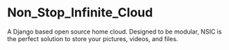 # Non_Stop_Infinite_Cloud
A Django based open source home cloud. Designed to be modular, NSIC is the perfect solution to store your pictures, videos, and files.
